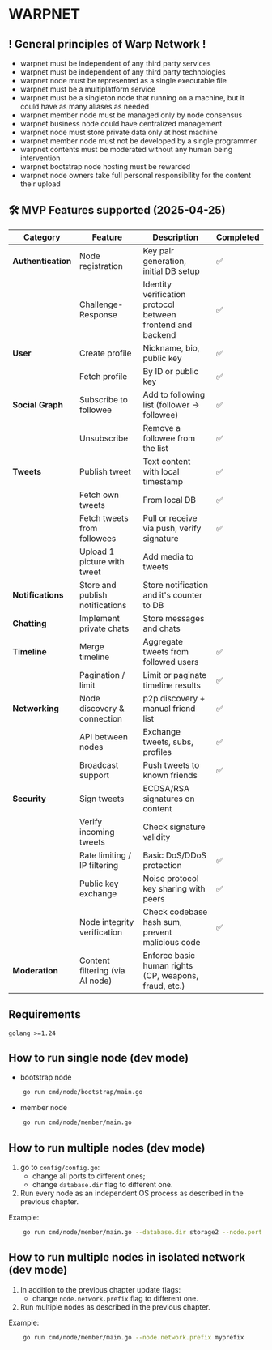 # WARPNET
## ! General principles of Warp Network !
- warpnet must be independent of any third party services
- warpnet must be independent of any third party technologies
- warpnet node must be represented as a single executable file
- warpnet must be a multiplatform service
- warpnet must be a singleton node that running on a machine, but it could have as many aliases as needed
- warpnet member node must be managed only by node consensus
- warpnet business node could have centralized management
- warpnet node must store private data only at host machine
- warpnet member node must not be developed by a single programmer
- warpnet contents must be moderated without any human being intervention
- warpnet bootstrap node hosting must be rewarded
- warpnet node owners take full personal responsibility for the content their upload

## 🛠 MVP Features supported (2025-04-25)

| **Category**       | **Feature**                     | **Description**                                             | **Completed** |
|--------------------|---------------------------------|-------------------------------------------------------------|---------------|
| **Authentication** | Node registration               | Key pair generation, initial DB setup                       | ✅             |
|                    | Challenge-Response              | Identity verification protocol between frontend and backend | ✅             |
| **User**           | Create profile                  | Nickname, bio, public key                                   | ✅             |
|                    | Fetch profile                   | By ID or public key                                         | ✅             |
| **Social Graph**   | Subscribe to followee           | Add to following list (follower → followee)                 | ✅             |
|                    | Unsubscribe                     | Remove a followee from the list                             | ✅             |
| **Tweets**         | Publish tweet                   | Text content with local timestamp                           | ✅             |
|                    | Fetch own tweets                | From local DB                                               | ✅             |
|                    | Fetch tweets from followees     | Pull or receive via push, verify signature                  | ✅             |
|                    | Upload 1 picture with tweet     | Add media to tweets                                         |               |
| **Notifications**  | Store and publish notifications | Store notification and it's counter to DB                   |               |
| **Chatting**       | Implement private chats         | Store messages and chats                                    |               |
| **Timeline**       | Merge timeline                  | Aggregate tweets from followed users                        | ✅             |
|                    | Pagination / limit              | Limit or paginate timeline results                          | ✅             |
| **Networking**     | Node discovery & connection     | p2p discovery + manual friend list                          | ✅             |
|                    | API between nodes               | Exchange tweets, subs, profiles                             | ✅             |
|                    | Broadcast support               | Push tweets to known friends                                | ✅             |
| **Security**       | Sign tweets                     | ECDSA/RSA signatures on content                             |               |
|                    | Verify incoming tweets          | Check signature validity                                    |               |
|                    | Rate limiting / IP filtering    | Basic DoS/DDoS protection                                   | ✅             |
|                    | Public key exchange             | Noise protocol key sharing with peers                       | ✅             |
|                    | Node integrity verification     | Check codebase hash sum, prevent malicious code             | ✅             |
| **Moderation**     | Content filtering (via AI node) | Enforce basic human rights (CP, weapons, fraud, etc.)       |               |

## Requirements
    golang >=1.24

## How to run single node (dev mode)
- bootstrap node
```bash 
    go run cmd/node/bootstrap/main.go
```
- member node
```bash 
    go run cmd/node/member/main.go
```

## How to run multiple nodes (dev mode)
1. go to `config/config.go`:
   - change all ports to different ones;
   - change `database.dir` flag to different one.
2. Run every node as an independent OS process
   as described in the previous chapter.

Example:
```bash 
    go run cmd/node/member/main.go --database.dir storage2 --node.port 4021 --server.port 4022
```

## How to run multiple nodes in isolated network (dev mode)
1. In addition to the previous chapter update flags:
    - change `node.network.prefix` flag to different one.
2. Run multiple nodes as described in the previous chapter.

Example:
```bash 
    go run cmd/node/member/main.go --node.network.prefix myprefix
```
